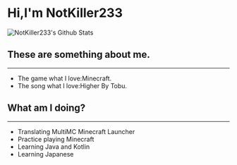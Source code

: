 # Hi,I'm NotKiller233
<img align="center" src="https://github-readme-stats.vercel.app/api?username=NotKiller233&include_all_commits=true&count_private=true&show_icons=true&line_height=20&title_color=fe99c1&icon_color=fe99c1&text_color=718096&bg_color=0,FFFFFF,FFFFFF" alt="NotKiller233's Github Stats"></br>
## These are something about me.
<hr>

- The game what I love:Minecraft.</br>
- The song what I love:Higher By Tobu.

## What am I doing?
<hr>

- Translating MultiMC Minecraft Launcher
- Practice playing Minecraft
- Learning Java and Kotlin
- Learning Japanese
